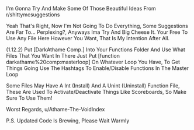 I'm Gonna Try And Make Some Of Those Beautiful Ideas From r/shittymcsuggestions

Yeah That's Right, Now I'm Not Going To Do Everything, Some Suggestions Are Far To... Perplexing?, Anyways Ima Try And Big Cheese It.
Your Free To Use Any File Here However You Want, That Is My Intention After All.

(1.12.2)
Put [DarkAthame Comp.] Into Your Functions Folder And Use What Files That You Want In There 
Just Put [function darkathame%20comp:masterloop] On Whatever Loop You Have, To Get Things Going
Use The Hashtags To Enable/Disable Functions In The Master Loop

Some Files May Have A Int (Install) And A Unint (Uninstall) Function File, These Are Used To Activate/Deactivate Things Like Scoreboards, So Make Sure To Use Them!

Worst Regards,
u/Athame-The-VoidIndex

P.S. Updated Code Is Brewing, Please Wait Warmly
